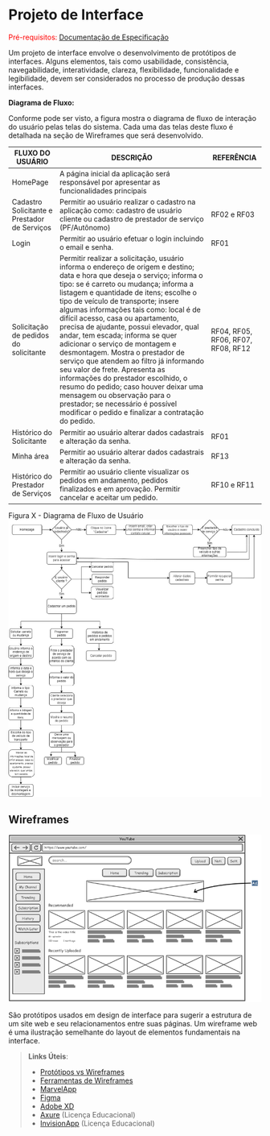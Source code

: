 
# Projeto de Interface

<span style="color:red">Pré-requisitos: <a href="2-Especificação do Projeto.md"> Documentação de Especificação</a></span>

Um projeto de interface envolve o desenvolvimento de protótipos de interfaces. Alguns elementos, tais como usabilidade, consistência, navegabilidade, interatividade, clareza, flexibilidade, funcionalidade e legibilidade, devem ser considerados no processo de produção dessas interfaces.	 

**Diagrama de Fluxo:**  

Conforme pode ser visto, a figura  mostra o diagrama de fluxo de interação do usuário pelas telas do sistema. Cada uma das telas deste fluxo é detalhada na seção de Wireframes que será desenvolvido. 

|FLUXO DO USUÁRIO| DESCRIÇÃO  |REFERÊNCIA                |
|--------------------|--------------------------------------------|----------------------------------------|
|HomePage           | A página inicial da aplicação será responsável por apresentar as funcionalidades principais        |  |
|Cadastro Solicitante e Prestador de Serviços | Permitir ao usuário realizar o cadastro na aplicação como: cadastro de usuário cliente ou cadastro de prestador de serviço (PF/Autônomo)   | RF02 e RF03           |
| Login                   | Permitir ao usuário efetuar o login incluindo o email e senha.     |  RF01                                      |
|Solicitação de pedidos do solicitante              | Permitir realizar a solicitação, usuário informa o endereço de origem e destino; data e hora que deseja o serviço; informa o tipo: se é carreto ou mudança; informa a listagem e quantidade de itens; escolhe o tipo de veículo de transporte; insere algumas informações tais como: local é de difícil acesso, casa ou apartamento, precisa de ajudante, possui elevador, qual andar, tem escada; informa se quer adicionar o serviço de montagem e desmontagem. Mostra o prestador de serviço que atendem ao filtro já informando seu valor de frete. Apresenta as informações do prestador escolhido, o resumo do pedido; caso houver deixar uma mensagem ou observação para o prestador; se necessário é possível modificar o pedido e  finalizar a contratação do pedido. | RF04, RF05, RF06, RF07, RF08, RF12 |
| Histórico do Solicitante | Permitir ao usuário alterar dados cadastrais e alteração da senha.     |  RF01                                      |
| Minha área                     | Permitir ao usuário alterar dados cadastrais e alteração da senha.      |  RF13                                      |
| Histórico do Prestador de Serviços                    | Permitir ao usuário cliente visualizar os pedidos em andamento, pedidos finalizados e em aprovação. Permitir cancelar e aceitar um pedido.     |  RF10 e RF11                                       |

Figura X - Diagrama de Fluxo de Usuário
![Exemplo de Diagrama de Fluxo](img/Fluxograma_ClickExpress.jpg)


## Wireframes

![Exemplo de Wireframe](img/wireframe-example.png)

São protótipos usados em design de interface para sugerir a estrutura de um site web e seu relacionamentos entre suas páginas. Um wireframe web é uma ilustração semelhante do layout de elementos fundamentais na interface.
 
> **Links Úteis**:
> - [Protótipos vs Wireframes](https://www.nngroup.com/videos/prototypes-vs-wireframes-ux-projects/)
> - [Ferramentas de Wireframes](https://rockcontent.com/blog/wireframes/)
> - [MarvelApp](https://marvelapp.com/developers/documentation/tutorials/)
> - [Figma](https://www.figma.com/)
> - [Adobe XD](https://www.adobe.com/br/products/xd.html#scroll)
> - [Axure](https://www.axure.com/edu) (Licença Educacional)
> - [InvisionApp](https://www.invisionapp.com/) (Licença Educacional)
